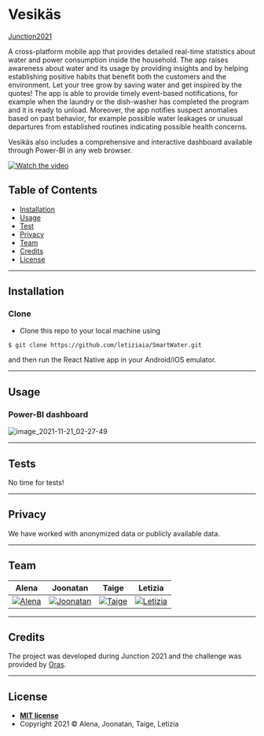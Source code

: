 # Vesikäs

[Junction2021](https://www.junction2021.com/challenges/oras) 

A cross-platform mobile app that provides detailed real-time statistics about water and power consumption inside the household. The app raises awareness about water and its usage  by providing insights and by helping establishing positive habits that benefit both the customers and the environment. Let your tree grow by saving water and get inspired by the quotes! 
The app is able to provide timely event-based notifications, for example when the laundry or the dish-washer has completed the program and it is ready to unload. Moreover, the app notifies suspect anomalies based on past behavior, for example possible water leakages or unusual departures from established routines indicating possible health concerns. 

Vesikäs also includes a comprehensive and interactive dashboard available through Power-BI in any web browser.

[![Watch the video](https://img.youtube.com/vi/bF0I2w_wbjY/maxresdefault.jpg)](https://www.youtube.com/watch?v=bF0I2w_wbjY)


## Table of Contents

- [Installation](#installation)
- [Usage](#usage)
- [Test](#tests)
- [Privacy](#privacy)
- [Team](#team)
- [Credits](#credits)
- [License](#license)

---

## Installation

### Clone

- Clone this repo to your local machine using 
```shell
$ git clone https://github.com/letiziaia/SmartWater.git
```
 and then run the React Native app in your Android/iOS emulator.
 
---

## Usage

### Power-BI dashboard

![image_2021-11-21_02-27-49](https://user-images.githubusercontent.com/45148109/142745044-0236056f-934f-49f8-9e25-ad809fbf16d7.png)

---

## Tests

No time for tests!

---

## Privacy

We have worked with anonymized data or publicly available data.

---

## Team

| <a>**Alena**</a> | <a>**Joonatan**</a> | <a>**Taige**</a> | <a>**Letizia**</a> |
| :---: |:---:| :---:| :---:| 
| [![Alena](https://avatars1.githubusercontent.com/u/22027871?s=400&v=4)](https://github.com/aischeveva)  |[![Joonatan](https://avatars2.githubusercontent.com/u/25590558?s=400&v=4)](https://github.com/jparta) | [![Taige](https://avatars2.githubusercontent.com/u/16875716?s=200&v=4)](https://github.com/xiaoxiaobt) | [![Letizia](https://avatars1.githubusercontent.com/u/45148109?s=200&v=4)](https://github.com/letiziaia) |

---

## Credits

The project was developed during Junction 2021 and the challenge was provided by [Oras](https://www.oras.com/en/home).

---
## License
- **[MIT license](http://opensource.org/licenses/mit-license.php)**
- Copyright 2021 © Alena, Joonatan, Taige, Letizia
